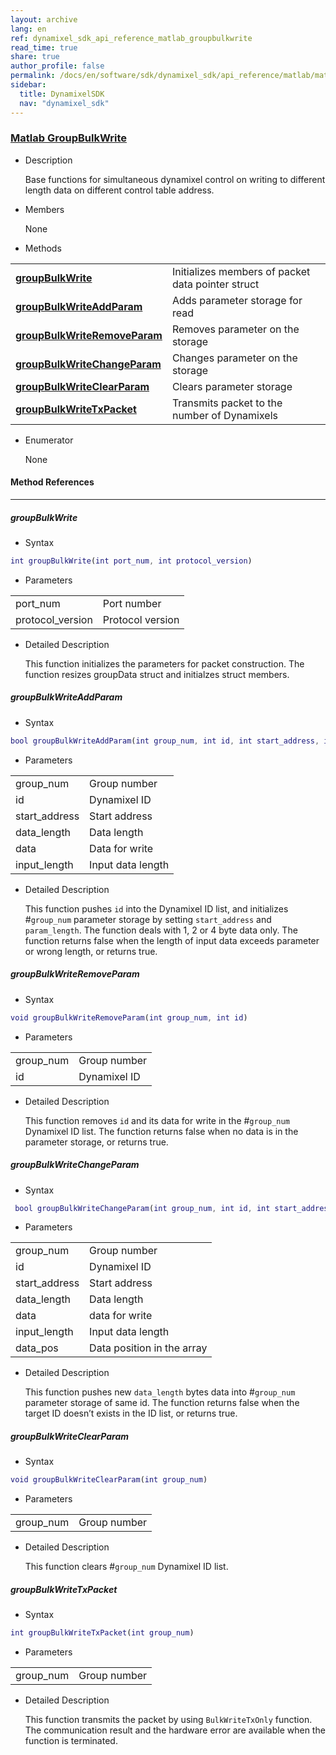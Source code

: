 ```yaml
---
layout: archive
lang: en
ref: dynamixel_sdk_api_reference_matlab_groupbulkwrite
read_time: true
share: true
author_profile: false
permalink: /docs/en/software/sdk/dynamixel_sdk/api_reference/matlab/matlab_groupbulkwrite
sidebar:
  title: DynamixelSDK
  nav: "dynamixel_sdk"
---
```


<div style="counter-reset: h3 4"></div>
<div style="counter-reset: h2 6"></div>
<div style="counter-reset: h1 5"></div>

### [Matlab GroupBulkWrite](#matlab-groupbulkwrite)

- Description

  Base functions for simultaneous dynamixel control on writing to different length data on different control table address.

- Members

  None


- Methods

| | |
| ------------- | ------------- |
|**[groupBulkWrite](#groupbulkwrite)**	|Initializes members of packet data pointer struct|
|**[groupBulkWriteAddParam](#groupbulkwriteaddparam)**	|Adds parameter storage for read |
|**[groupBulkWriteRemoveParam](#groupbulkwriteremoveparam)**	|Removes parameter on the storage |
|**[groupBulkWriteChangeParam](#groupbulkwritechangeparam)**	|Changes parameter on the storage |
|**[groupBulkWriteClearParam](#groupbulkwriteclearparam)**	|Clears parameter storage|
|**[groupBulkWriteTxPacket](#groupbulkwritetxpacket)**	|Transmits packet to the number of Dynamixels|

- Enumerator

  None

#### Method References
----------------------------------------------
##### groupBulkWrite
- Syntax
``` m
int groupBulkWrite(int port_num, int protocol_version)
```
- Parameters

| | |
| ------------- | ------------- |
|port_num	|Port number|
|protocol_version	|Protocol version|

- Detailed Description

   This function initializes the parameters for packet construction. The function resizes groupData struct and initialzes struct members.

##### groupBulkWriteAddParam
- Syntax
``` m
bool groupBulkWriteAddParam(int group_num, int id, int start_address, int data_length, int data, int input_length)
```
- Parameters

| | |
| ------------- | ------------- |
|group_num | Group number|
|id	|Dynamixel ID|
|start_address	|Start address|
|data_length	|Data length|
|data	|Data for write|
|input_length	|Input data length|

- Detailed Description

    This function pushes `id` into the Dynamixel ID list, and initializes #`group_num` parameter storage by setting `start_address` and `param_length`. The function deals with 1, 2 or 4 byte data only. The function returns false when the length of input data exceeds parameter or wrong length, or returns true.   


##### groupBulkWriteRemoveParam
- Syntax
``` m
void groupBulkWriteRemoveParam(int group_num, int id)
```
- Parameters

| | |
| ------------- | ------------- |
|group_num | Group number|
|id|	Dynamixel ID|

- Detailed Description

   This function removes `id` and its data for write in the #`group_num` Dynamixel ID list. The function returns false when no data is in the parameter storage, or returns true.


##### groupBulkWriteChangeParam
- Syntax
``` m
 bool groupBulkWriteChangeParam(int group_num, int id, int start_address, int data_length, int data, int input_length, int data_pos)
```
- Parameters

| | |
| ------------- | ------------- |
|group_num | Group number|
|id	|Dynamixel ID|
|start_address	|Start address|
|data_length	|Data length|
|data	|data for write|
|input_length	|Input data length|
|data_pos	|Data position in the array|

- Detailed Description

   This function pushes new `data_length` bytes data into #`group_num` parameter storage of same id. The function returns false when the target ID doesn’t exists in the ID list, or returns true.

##### groupBulkWriteClearParam
- Syntax
``` m
void groupBulkWriteClearParam(int group_num)
```
- Parameters

| | |
| ------------- | ------------- |
|group_num | Group number|

- Detailed Description

   This function clears #`group_num` Dynamixel ID list.


##### groupBulkWriteTxPacket
- Syntax
``` m
int groupBulkWriteTxPacket(int group_num)
```
- Parameters

| | |
| ------------- | ------------- |
|group_num | Group number|

- Detailed Description

   This function transmits the packet by using `BulkWriteTxOnly` function. The communication result and the hardware error are available when the function is terminated.
